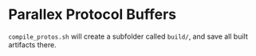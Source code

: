 # Parallex Protocol Buffers

`compile_protos.sh` will create a subfolder called `build/`, and save all built artifacts there.
